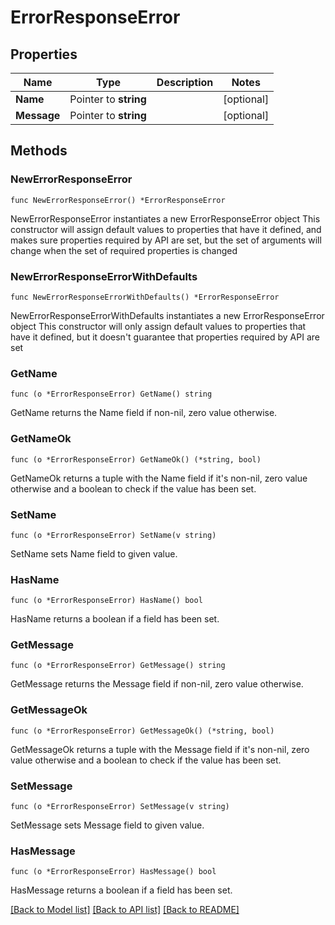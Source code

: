 # ErrorResponseError

## Properties

Name | Type | Description | Notes
------------ | ------------- | ------------- | -------------
**Name** | Pointer to **string** |  | [optional] 
**Message** | Pointer to **string** |  | [optional] 

## Methods

### NewErrorResponseError

`func NewErrorResponseError() *ErrorResponseError`

NewErrorResponseError instantiates a new ErrorResponseError object
This constructor will assign default values to properties that have it defined,
and makes sure properties required by API are set, but the set of arguments
will change when the set of required properties is changed

### NewErrorResponseErrorWithDefaults

`func NewErrorResponseErrorWithDefaults() *ErrorResponseError`

NewErrorResponseErrorWithDefaults instantiates a new ErrorResponseError object
This constructor will only assign default values to properties that have it defined,
but it doesn't guarantee that properties required by API are set

### GetName

`func (o *ErrorResponseError) GetName() string`

GetName returns the Name field if non-nil, zero value otherwise.

### GetNameOk

`func (o *ErrorResponseError) GetNameOk() (*string, bool)`

GetNameOk returns a tuple with the Name field if it's non-nil, zero value otherwise
and a boolean to check if the value has been set.

### SetName

`func (o *ErrorResponseError) SetName(v string)`

SetName sets Name field to given value.

### HasName

`func (o *ErrorResponseError) HasName() bool`

HasName returns a boolean if a field has been set.

### GetMessage

`func (o *ErrorResponseError) GetMessage() string`

GetMessage returns the Message field if non-nil, zero value otherwise.

### GetMessageOk

`func (o *ErrorResponseError) GetMessageOk() (*string, bool)`

GetMessageOk returns a tuple with the Message field if it's non-nil, zero value otherwise
and a boolean to check if the value has been set.

### SetMessage

`func (o *ErrorResponseError) SetMessage(v string)`

SetMessage sets Message field to given value.

### HasMessage

`func (o *ErrorResponseError) HasMessage() bool`

HasMessage returns a boolean if a field has been set.


[[Back to Model list]](../README.md#documentation-for-models) [[Back to API list]](../README.md#documentation-for-api-endpoints) [[Back to README]](../README.md)


